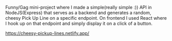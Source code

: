 Funny/Gag mini-project where I made a simple(really simple :)) API in NodeJS(Express) that serves as a backend and generates a random, cheesy Pick Up Line on a specific endpoint. On frontend I used React where I hook up on that endpoint and simply display it on a click of a button.

https://cheesy-pickup-lines.netlify.app/
